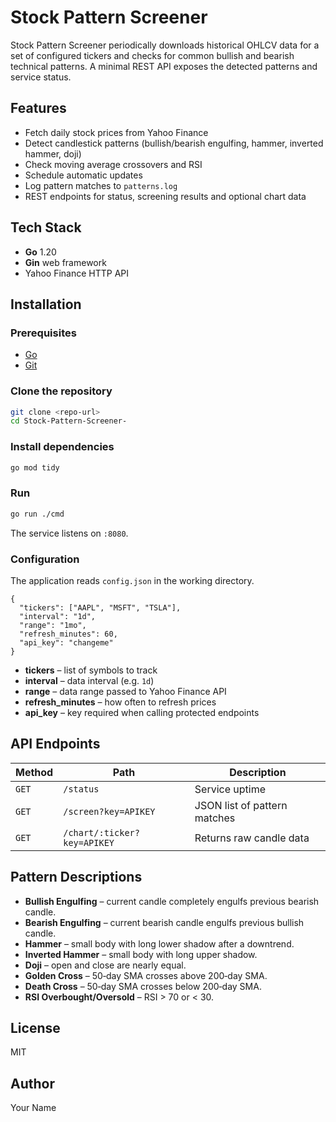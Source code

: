 # Stock Pattern Screener

Stock Pattern Screener periodically downloads historical OHLCV data for a set of configured tickers and checks for common bullish and bearish technical patterns. A minimal REST API exposes the detected patterns and service status.

## Features

- Fetch daily stock prices from Yahoo Finance
- Detect candlestick patterns (bullish/bearish engulfing, hammer, inverted hammer, doji)
- Check moving average crossovers and RSI
- Schedule automatic updates
- Log pattern matches to `patterns.log`
- REST endpoints for status, screening results and optional chart data

## Tech Stack

- **Go** 1.20
- **Gin** web framework
- Yahoo Finance HTTP API

## Installation

### Prerequisites

- [Go](https://golang.org/doc/install)
- [Git](https://git-scm.com/)

### Clone the repository

```bash
git clone <repo-url>
cd Stock-Pattern-Screener-
```

### Install dependencies

```bash
go mod tidy
```

### Run

```bash
go run ./cmd
```

The service listens on `:8080`.

### Configuration

The application reads `config.json` in the working directory.

```
{
  "tickers": ["AAPL", "MSFT", "TSLA"],
  "interval": "1d",
  "range": "1mo",
  "refresh_minutes": 60,
  "api_key": "changeme"
}
```

- **tickers** – list of symbols to track
- **interval** – data interval (e.g. `1d`)
- **range** – data range passed to Yahoo Finance API
- **refresh_minutes** – how often to refresh prices
- **api_key** – key required when calling protected endpoints

## API Endpoints

| Method | Path | Description |
|--------|------|-------------|
| `GET` | `/status` | Service uptime |
| `GET` | `/screen?key=APIKEY` | JSON list of pattern matches |
| `GET` | `/chart/:ticker?key=APIKEY` | Returns raw candle data |

## Pattern Descriptions

- **Bullish Engulfing** – current candle completely engulfs previous bearish candle.
- **Bearish Engulfing** – current bearish candle engulfs previous bullish candle.
- **Hammer** – small body with long lower shadow after a downtrend.
- **Inverted Hammer** – small body with long upper shadow.
- **Doji** – open and close are nearly equal.
- **Golden Cross** – 50‑day SMA crosses above 200‑day SMA.
- **Death Cross** – 50‑day SMA crosses below 200‑day SMA.
- **RSI Overbought/Oversold** – RSI > 70 or < 30.

## License

MIT

## Author

Your Name
